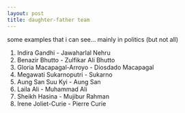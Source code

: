 ```yaml
---
layout: post
title: daughter-father team
---
```


some examples that i can see... mainly in politics (but not all)

1. Indira Gandhi - Jawaharlal Nehru
2. Benazir Bhutto - Zulfikar Ali Bhutto
3. Gloria Macapagal-Arroyo - Diosdado Macapagal
4. Megawati Sukarnoputri - Sukarno
5. Aung San Suu Kyi - Aung San
6. Laila Ali - Muhammad Ali
7. Sheikh Hasina - Mujibur Rahman
8. Irene Joliet-Curie - Pierre Curie
